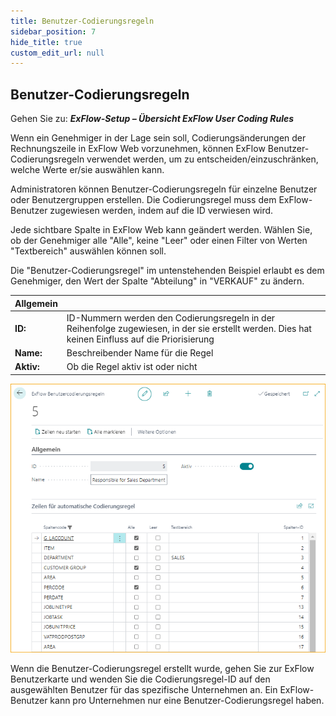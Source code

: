 ```yaml
---
title: Benutzer-Codierungsregeln
sidebar_position: 7
hide_title: true
custom_edit_url: null
---
```

## Benutzer-Codierungsregeln

Gehen Sie zu: ***ExFlow-Setup – Übersicht ExFlow User Coding Rules***

Wenn ein Genehmiger in der Lage sein soll, Codierungsänderungen der Rechnungszeile in ExFlow Web vorzunehmen, können ExFlow Benutzer-Codierungsregeln verwendet werden, um zu entscheiden/einzuschränken, welche Werte er/sie auswählen kann.

Administratoren können Benutzer-Codierungsregeln für einzelne Benutzer oder Benutzergruppen erstellen. Die Codierungsregel muss dem ExFlow-Benutzer zugewiesen werden, indem auf die ID verwiesen wird.

Jede sichtbare Spalte in ExFlow Web kann geändert werden. Wählen Sie, ob der Genehmiger alle "Alle", keine "Leer" oder einen Filter von Werten "Textbereich" auswählen können soll.

Die "Benutzer-Codierungsregel" im untenstehenden Beispiel erlaubt es dem Genehmiger, den Wert der Spalte "Abteilung" in "VERKAUF" zu ändern.

| Allgemein      |	|
|:-|:-|
|**ID:**        | ID-Nummern werden den Codierungsregeln in der Reihenfolge zugewiesen, in der sie erstellt werden. Dies hat keinen Einfluss auf die Priorisierung
| **Name:**     | Beschreibender Name für die Regel
| **Aktiv:**    | Ob die Regel aktiv ist oder nicht

![ExFlow Benutzer-Codierungsregel Karte](../../images/user-coding-rules-001.png)

Wenn die Benutzer-Codierungsregel erstellt wurde, gehen Sie zur ExFlow Benutzerkarte und wenden Sie die Codierungsregel-ID auf den ausgewählten Benutzer für das spezifische Unternehmen an. Ein ExFlow-Benutzer kann pro Unternehmen nur eine Benutzer-Codierungsregel haben.
